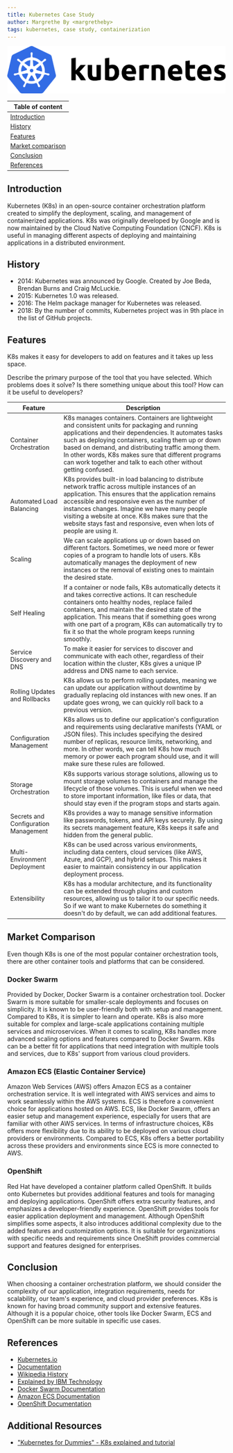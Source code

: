 ```yaml
---
title: Kubernetes Case Study
author: Margrethe By <margretheby>
tags: kubernetes, case study, containerization
---
```


![Image of Kubernetes Logo](./kubernetes-logo.png)


| **Table of content**                            |
| ----------------------------------------------- |
| [Introduction](#introduction)                   |
| [History](#history)                             |
| [Features](#features)                           |
| [Market comparison](#market-comparison)                           |
| [Conclusion](#conclusion)                       |
| [References](#references)                       |

## Introduction

Kubernetes (K8s) in an open-source container orchestration platform created to simplify the deployment, scaling, and management of containerized applications. K8s was originally developed by Google and is now maintained by the Cloud Native Computing Foundation (CNCF). K8s is useful in managing different aspects of deploying and maintaining applications in a distributed environment.

## History

- 2014: Kubernetes was announced by Google. Created by Joe Beda, Brendan Burns and Craig McLuckie.
- 2015: Kubernetes 1.0 was released.
- 2016: The Helm package manager for Kubernetes was released.
- 2018: By the number of commits, Kubernetes project was in 9th place in the list of GitHub projects. 

## Features

K8s makes it easy for developers to add on features and it takes up less space.

Describe the primary purpose of the tool that you have selected. Which problems does it solve? Is there something unique about this tool? How can it be useful to developers?

| Feature | Description |
| --- | --- |
| Container Orchestration | K8s manages containers. Containers are lightweight and consistent units for packaging and running applications and their dependencies. It automates tasks such as deploying containers, scaling them up or down based on demand, and distributing traffic among them. In other words, K8s makes sure that different programs can work together and talk to each other without getting confused. |
| Automated Load Balancing | K8s provides built-in load balancing to distribute network traffic across multiple instances of an application. This ensures that the application remains accessible and responsive even as the number of instances changes. Imagine we have many people visiting a website at once. K8s makes sure that the website stays fast and responsive, even when lots of people are using it. |
| Scaling | We can scale applications up or down based on different factors. Sometimes, we need more or fewer copies of a program to handle lots of users. K8s automatically manages the deployment of new instances or the removal of existing ones to maintain the desired state.  |
| Self Healing | If a container or node fails, K8s automatically detects it and takes corrective actions. It can reschedule containers onto healthy nodes, replace failed containers, and maintain the desired state of the application. This means that if something goes wrong with one part of a program, K8s can automatically try to fix it so that the whole program keeps running smoothly. |
| Service Discovery and DNS | To make it easier for services to discover and communicate with each other, regardless of their location within the cluster, K8s gives a unique IP address and DNS name to each service.  |
| Rolling Updates and Rollbacks | K8s allows us to perform rolling updates, meaning we can update our application without downtime by gradually replacing old instances with new ones. If an update goes wrong, we can quickly roll back to a previous version. |
| Configuration Management | K8s allows us to define our application's configuration and requirements using declarative manifests (YAML or JSON files). This includes specifying the desired number of replicas, resource limits, networking, and more. In other words, we can tell K8s how much memory or power each program should use, and it will make sure these rules are followed. |
| Storage Orchestration | K8s supports various storage solutions, allowing us to mount storage volumes to containers and manage the lifecycle of those volumes. This is useful when we need to store important information, like files or data, that should stay even if the program stops and starts again. |
| Secrets and Configuration Management | K8s provides a way to manage sensitive information like passwords, tokens, and API keys securely. By using its secrets management feature, K8s keeps it safe and hidden from the general public. |
| Multi-Environment Deployment | K8s can be used across various environments, including data centers, cloud services (like AWS, Azure, and GCP), and hybrid setups. This makes it easier to maintain consistency in our application deployment process.  |
| Extensibility | K8s has a modular architecture, and its functionality can be extended through plugins and custom resources, allowing us to tailor it to our specific needs. So if we want to make Kubernetes do something it doesn't do by default, we can add additional features. |


## Market Comparison
Even though K8s is one of the most popular container orchestration tools, there are other container tools and platforms that can be considered. 

### Docker Swarm
Provided by Docker, Docker Swarm is a container orchestration tool. Docker Swarm is more suitable for smaller-scale deployments and focuses on simplicity. It is known to be user-friendly both with setup and management. Compared to K8s, it is simpler to learn and operate. K8s is also more suitable for complex and large-scale applications containing multiple services and microservices. When it comes to scaling, K8s handles more advanced scaling options and features compared to Docker Swarm. K8s can be a better fit for applications that need integration with multiple tools and services, due to K8s' support from various cloud providers.

### Amazon ECS (Elastic Container Service)
Amazon Web Services (AWS) offers Amazon ECS as a container orchestration service. It is well integrated with AWS services and aims to work seamlessly within the AWS systems. ECS is therefore a convenient choice for applications hosted on AWS. ECS, like Docker Swarm, offers an easier setup and management experience, especially for users that are familiar with other AWS services. In terms of infrastructure choices, K8s offers more flexibility due to its ability to be deployed on various cloud providers or environments. Compared to ECS, K8s offers a better portability across these providers and environments since ECS is more connected to AWS. 

### OpenShift
Red Hat have developed a container platform called OpenShift. It builds onto Kubernetes but provides additional features and tools for managing and deploying applications. OpenShift offers extra security features, and emphasizes a developer-friendly experience. OpenShift provides tools for easier application deployment and management. Although OpenShift simplifies some aspects, it also introduces additional complexity due to the added features and customization options. It is suitable for organizations with specific needs and requirements since OneShift provides commercial support and features designed for enterprises.

## Conclusion
When choosing a container orchestration platform, we should consider the complexity of our application, integration requirements, needs for scalability, our team's experience, and cloud provider preferences. K8s is known for having broad community support and extensive features. Although it is a popular choice, other tools like Docker Swarm, ECS and OpenShift can be more suitable in specific use cases.


## References
- [Kubernetes.io](https://kubernetes.io/)
- [Documentation](https://kubernetes.io/docs/home/)
- [Wikipedia History](https://en.wikipedia.org/wiki/Kubernetes)
- [Explained by IBM Technology](https://www.youtube.com/watch?v=aSrqRSk43lY)
- [Docker Swarm Documentation](https://docs.docker.com/engine/swarm/)
- [Amazon ECS Documentation](https://docs.aws.amazon.com/ecs/)
- [OpenShift Documentation](https://docs.openshift.com/container-platform/4.13/welcome/oke_about.html)

## Additional Resources
- ["Kubernetes for Dummies" - K8s explained and tutorial](https://dev.to/stevenmcgown/kubernetes-for-dummies-5hmh)